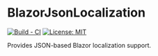 # BlazorJsonLocalization

[![Build - CI](https://github.com/xaviersolau/BlazorJsonLocalization/actions/workflows/build-ci.yml/badge.svg)](https://github.com/xaviersolau/BlazorJsonLocalization/actions/workflows/build-ci.yml)
[![License: MIT](https://img.shields.io/badge/License-MIT-blue.svg)](LICENSE)

Provides JSON-based Blazor localization support. 


